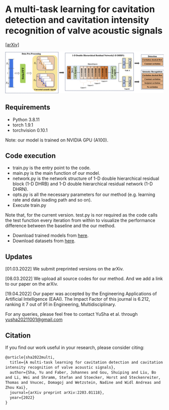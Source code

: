 # A multi-task learning for cavitation detection and cavitation intensity recognition of valve acoustic signals 
[[arXiv]](https://arxiv.org/abs/2203.01118)

![img1](https://github.com/CavitationDetection/1-D-DHRN/blob/main/figs/1-D%20DHRN.png)


## Requirements

- Python 3.8.11
- torch 1.9.1
- torchvision 0.10.1

Note: our model is trained on NVIDIA GPU (A100).

## Code execution

- train.py is the entry point to the code.
- main.py is the main function of our model.
- network.py is the network structure of 1-D double hierarchical residual block (1-D DHRB) and 1-D double hierarchical residual network (1-D DHRN).
- opts.py is all the necessary parameters for our method (e.g. learning rate and data loading path and so on).
- Execute train.py

Note that, for the current version. test.py is nor required as the code calls the test function every iteration from within to visualize the performance difference between the baseline and the our method. 
- Download trained models from [here](https://drive.google.com/drive/folders/14enrN8ZXC9a_7z_5mwkutsHVfV58dwUV?usp=sharing).
- Download datasets from [here](https://drive.google.com/drive/folders/1wCf2v1U1hNK_2sMGOitq-KyuQFk7rXOK?usp=sharing).



## Updates
[01.03.2022] We submit preprinted versions on the arXiv.

[08.03.2022] We upload all source codes for our method. And we add a link to our paper on the arXiv.

[19.04.2022] Our paper was accepted by the Engineering Applications of Artificial Intelligence (EAAI). The Impact Factor of this journal is 6.212, ranking it 7 out of 91 in Engineering, Multidisciplinary.


For any queries, please feel free to contact YuSha et al. through yusha20211001@gmail.com

## Citation
If you find our work useful in your research, please consider citing:
```
@article{sha2022multi,
  title={A multi-task learning for cavitation detection and cavitation intensity recognition of valve acoustic signals},
  author={Sha, Yu and Faber, Johannes and Gou, Shuiping and Liu, Bo and Li, Wei and Shramm, Stefan and Stoecker, Horst and Steckenreiter, Thomas and Vnucec, Domagoj and Wetzstein, Nadine and Widl Andreas and Zhou Kai},
  journal={arXiv preprint arXiv:2203.01118},
  year={2022}
}
```
